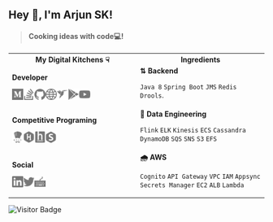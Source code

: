 ## Hey 👋, I'm Arjun SK! 

>#### Cooking ideas with code💻!

<table>

<tr>
<th style="width:50%">My Digital Kitchens ☟</th>
<th style="width:50%">Ingredients</th>
</tr>

<tr>

<td>
<b>Developer</b>
<br>
<p>
<a href="https://www.w3schools.com">
<img align="left" alt="Medium" width="22px" src="https://raw.githubusercontent.com/arjunsk/arjunsk/master/icons/dev/medium.svg"/>
</a>
<a href="https://www.w3schools.com">
<img align="left" alt="Stack Overflow" width="22px" src="https://raw.githubusercontent.com/arjunsk/arjunsk/master/icons/dev/stackoverflow.svg" />
</a>
<a href="https://www.w3schools.com">
<img align="left" alt="Github" width="22px" src="https://raw.githubusercontent.com/arjunsk/arjunsk/master/icons/dev/github.svg"/>
</a>
<a href="https://www.w3schools.com">
<img align="left" alt="Blog" width="22px" src="https://raw.githubusercontent.com/arjunsk/arjunsk/master/icons/dev/website.svg"/>
</a>
<a href="https://www.w3schools.com">
<img align="left" alt="Freelancer" width="22px" src="https://raw.githubusercontent.com/arjunsk/arjunsk/master/icons/dev/freelancer.svg"/>
</a>
<a href="https://www.w3schools.com">
<img align="left" alt="Playstore" width="22px" src="https://raw.githubusercontent.com/arjunsk/arjunsk/master/icons/dev/googleplay.svg"/>
</a>
<a href="https://www.w3schools.com">
<img align="left" alt="Youtube" width="22px" src="https://raw.githubusercontent.com/arjunsk/arjunsk/master/icons/dev/youtube.svg"/>
</a>
</p>
</td>

<td>
<b>⇅ Backend </b>
<br>
<p>
<code>Java 8</code> <code>Spring Boot</code> <code>JMS</code> <code>Redis</code> <code>Drools</code>.
</p>
</td>
</tr>

<tr>
  
<td>
<b>Competitive Programing</b>
<br/>
<p>
<a href="https://www.w3schools.com">
<img align="left" alt="Arjun SK | Codechef" width="22px" src="https://raw.githubusercontent.com/arjunsk/arjunsk/master/icons/competitive/codechef.svg"/>
</a>
<a href="https://www.w3schools.com">
<img align="left" alt="Arjun SK | Hackerrank" width="22px" src="https://raw.githubusercontent.com/arjunsk/arjunsk/master/icons/competitive/hackerrank.svg"/>
</a>
<a href="https://www.w3schools.com">
<img align="left" alt="Arjun SK | Hackerearth" width="22px" src="https://raw.githubusercontent.com/arjunsk/arjunsk/master/icons/competitive/hackerearth.svg"/>
</a>
<a href="https://www.w3schools.com">
<img align="left" alt="Arjun SK | SPOJ" width="22px" src="https://raw.githubusercontent.com/arjunsk/arjunsk/master/icons/competitive/spoj.svg"/>
</a>
</p>
</td>

<td>
<b>🚀 Data Engineering </b>
<br/>
<p>
<code>Flink</code> <code>ELK</code> <code>Kinesis</code> <code>ECS</code> <code>Cassandra</code> <code>DynamoDB</code> <code>SQS</code> <code>SNS</code> <code>S3</code> <code>EFS</code>
</p>
</td>

</tr>

<tr>
  
<td>
<b>Social </b>
<br/>
<p>
<a href="https://www.w3schools.com">
<img align="left" alt="Arjun SK | Linkedin" width="22px" src="https://raw.githubusercontent.com/arjunsk/arjunsk/master/icons/social/linkedin.svg"/>
</a>
<a href="https://www.w3schools.com">
<img align="left" alt="Arjun SK | Twitter" width="22px" src="https://raw.githubusercontent.com/arjunsk/arjunsk/master/icons/social/twitter.svg"/>
</a>
<a href="https://www.w3schools.com">
<img align="left" alt="Arjun SK | 10FastFingers" width="22px" src="https://raw.githubusercontent.com/arjunsk/arjunsk/master/icons/social/typing.svg"/>
</a>
</td>

<td>
<b>🌧 AWS </b>
<br/>
<p>
<code>Cognito</code> <code>API Gateway</code> <code>VPC</code> <code>IAM</code> <code>Appsync</code> <code>Secrets Manager</code> <code>EC2</code> <code>ALB</code> <code>Lambda</code>
</p>
</td>

</tr>

</table>

![Visitor Badge](https://visitor-badge.laobi.icu/badge?page_id=arjunsk.visitor-badge)
